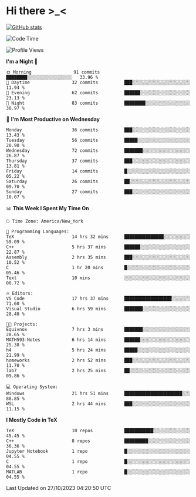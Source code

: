 # Hi there \>_<

[![GitHub stats](https://github-readme-stats.vercel.app/api?username=ARessegetesStery&show_icons=true&theme=transparent)](https://github.com/anuraghazra/github-readme-stats)

<!--START_SECTION:waka-->
![Code Time](http://img.shields.io/badge/Code%20Time-446%20hrs%2058%20mins-blue)

![Profile Views](http://img.shields.io/badge/Profile%20Views-1-blue)

**I'm a Night 🦉** 

```text
🌞 Morning                91 commits          ████████░░░░░░░░░░░░░░░░░   33.96 % 
🌆 Daytime                32 commits          ███░░░░░░░░░░░░░░░░░░░░░░   11.94 % 
🌃 Evening                62 commits          ██████░░░░░░░░░░░░░░░░░░░   23.13 % 
🌙 Night                  83 commits          ████████░░░░░░░░░░░░░░░░░   30.97 % 
```
📅 **I'm Most Productive on Wednesday** 

```text
Monday                   36 commits          ███░░░░░░░░░░░░░░░░░░░░░░   13.43 % 
Tuesday                  56 commits          █████░░░░░░░░░░░░░░░░░░░░   20.90 % 
Wednesday                72 commits          ███████░░░░░░░░░░░░░░░░░░   26.87 % 
Thursday                 37 commits          ███░░░░░░░░░░░░░░░░░░░░░░   13.81 % 
Friday                   14 commits          █░░░░░░░░░░░░░░░░░░░░░░░░   05.22 % 
Saturday                 26 commits          ██░░░░░░░░░░░░░░░░░░░░░░░   09.70 % 
Sunday                   27 commits          ███░░░░░░░░░░░░░░░░░░░░░░   10.07 % 
```


📊 **This Week I Spent My Time On** 

```text
🕑︎ Time Zone: America/New_York

💬 Programming Languages: 
TeX                      14 hrs 32 mins      ███████████████░░░░░░░░░░   59.09 % 
C++                      5 hrs 37 mins       ██████░░░░░░░░░░░░░░░░░░░   22.87 % 
Assembly                 2 hrs 35 mins       ███░░░░░░░░░░░░░░░░░░░░░░   10.52 % 
C                        1 hr 20 mins        █░░░░░░░░░░░░░░░░░░░░░░░░   05.46 % 
Text                     10 mins             ░░░░░░░░░░░░░░░░░░░░░░░░░   00.72 % 

🔥 Editors: 
VS Code                  17 hrs 37 mins      ██████████████████░░░░░░░   71.60 % 
Visual Studio            6 hrs 59 mins       ███████░░░░░░░░░░░░░░░░░░   28.40 % 

🐱‍💻 Projects: 
Equivnox                 7 hrs 3 mins        ███████░░░░░░░░░░░░░░░░░░   28.65 % 
MATH593-Notes            6 hrs 14 mins       ██████░░░░░░░░░░░░░░░░░░░   25.38 % 
h4                       5 hrs 24 mins       █████░░░░░░░░░░░░░░░░░░░░   21.99 % 
homeworks                2 hrs 52 mins       ███░░░░░░░░░░░░░░░░░░░░░░   11.70 % 
lab7                     2 hrs 25 mins       ██░░░░░░░░░░░░░░░░░░░░░░░   09.86 % 

💻 Operating System: 
Windows                  21 hrs 51 mins      ██████████████████████░░░   88.85 % 
WSL                      2 hrs 44 mins       ███░░░░░░░░░░░░░░░░░░░░░░   11.15 % 
```

**I Mostly Code in TeX** 

```text
TeX                      10 repos            ███████████░░░░░░░░░░░░░░   45.45 % 
C++                      8 repos             █████████░░░░░░░░░░░░░░░░   36.36 % 
Jupyter Notebook         1 repo              █░░░░░░░░░░░░░░░░░░░░░░░░   04.55 % 
C                        1 repo              █░░░░░░░░░░░░░░░░░░░░░░░░   04.55 % 
MATLAB                   1 repo              █░░░░░░░░░░░░░░░░░░░░░░░░   04.55 % 
```




 Last Updated on 27/10/2023 04:20:50 UTC
<!--END_SECTION:waka-->
